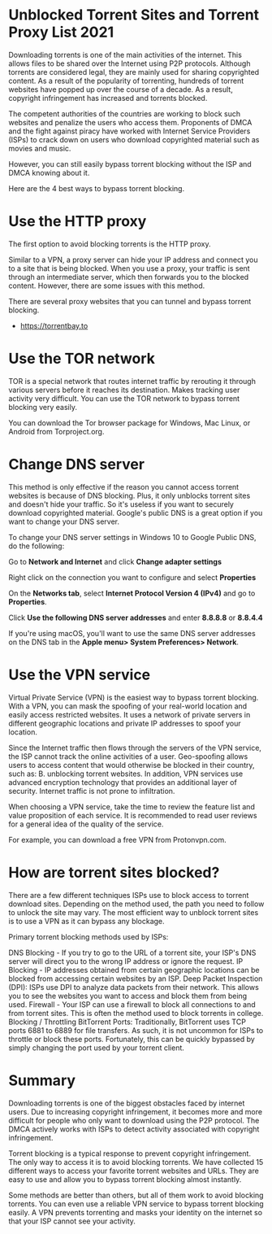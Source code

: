 # Unblocked Torrent Sites and Torrent Proxy List 2021

Downloading torrents is one of the main activities of the internet. This allows files to be shared over the Internet using P2P protocols. Although torrents are considered legal, they are mainly used for sharing copyrighted content. As a result of the popularity of torrenting, hundreds of torrent websites have popped up over the course of a decade. As a result, copyright infringement has increased and torrents blocked.

The competent authorities of the countries are working to block such websites and penalize the users who access them. Proponents of DMCA and the fight against piracy have worked with Internet Service Providers (ISPs) to crack down on users who download copyrighted material such as movies and music.

However, you can still easily bypass torrent blocking without the ISP and DMCA knowing about it.

Here are the 4 best ways to bypass torrent blocking.

# Use the HTTP proxy
The first option to avoid blocking torrents is the HTTP proxy.

Similar to a VPN, a proxy server can hide your IP address and connect you to a site that is being blocked. When you use a proxy, your traffic is sent through an intermediate server, which then forwards you to the blocked content. However, there are some issues with this method.

There are several proxy websites that you can tunnel and bypass torrent blocking.

- https://torrentbay.to



# Use the TOR network
TOR is a special network that routes internet traffic by rerouting it through various servers before it reaches its destination. Makes tracking user activity very difficult. You can use the TOR network to bypass torrent blocking very easily.

You can download the Tor browser package for Windows, Mac Linux, or Android from Torproject.org.


# Change DNS server
This method is only effective if the reason you cannot access torrent websites is because of DNS blocking. Plus, it only unblocks torrent sites and doesn't hide your traffic. So it's useless if you want to securely download copyrighted material. Google's public DNS is a great option if you want to change your DNS server.

To change your DNS server settings in Windows 10 to Google Public DNS, do the following:

Go to **Network and Internet** and click **Change adapter settings**

Right click on the connection you want to configure and select **Properties**

On the **Networks tab**, select **Internet Protocol Version 4 (IPv4)** and go to **Properties**.

Click **Use the following DNS server addresses** and enter **8.8.8.8** or **8.8.4.4**

If you're using macOS, you'll want to use the same DNS server addresses on the DNS tab in the **Apple menu> System Preferences> Network**.




# Use the VPN service
Virtual Private Service (VPN) is the easiest way to bypass torrent blocking. With a VPN, you can mask the spoofing of your real-world location and easily access restricted websites. It uses a network of private servers in different geographic locations and private IP addresses to spoof your location.

Since the Internet traffic then flows through the servers of the VPN service, the ISP cannot track the online activities of a user. Geo-spoofing allows users to access content that would otherwise be blocked in their country, such as: B. unblocking torrent websites. In addition, VPN services use advanced encryption technology that provides an additional layer of security. Internet traffic is not prone to infiltration.

When choosing a VPN service, take the time to review the feature list and value proposition of each service. It is recommended to read user reviews for a general idea of ​​the quality of the service.

For example, you can download a free VPN from Protonvpn.com.




# How are torrent sites blocked?
There are a few different techniques ISPs use to block access to torrent download sites. Depending on the method used, the path you need to follow to unlock the site may vary. The most efficient way to unblock torrent sites is to use a VPN as it can bypass any blockage.

Primary torrent blocking methods used by ISPs:

DNS Blocking - If you try to go to the URL of a torrent site, your ISP's DNS server will direct you to the wrong IP address or ignore the request.
IP Blocking - IP addresses obtained from certain geographic locations can be blocked from accessing certain websites by an ISP.
Deep Packet Inspection (DPI): ISPs use DPI to analyze data packets from their network. This allows you to see the websites you want to access and block them from being used.
Firewall - Your ISP can use a firewall to block all connections to and from torrent sites. This is often the method used to block torrents in college.
Blocking / Throttling BitTorrent Ports: Traditionally, BitTorrent uses TCP ports 6881 to 6889 for file transfers. As such, it is not uncommon for ISPs to throttle or block these ports. Fortunately, this can be quickly bypassed by simply changing the port used by your torrent client.



# Summary
Downloading torrents is one of the biggest obstacles faced by internet users. Due to increasing copyright infringement, it becomes more and more difficult for people who only want to download using the P2P protocol. The DMCA actively works with ISPs to detect activity associated with copyright infringement.

Torrent blocking is a typical response to prevent copyright infringement. The only way to access it is to avoid blocking torrents. We have collected 15 different ways to access your favorite torrent websites and URLs. They are easy to use and allow you to bypass torrent blocking almost instantly.

Some methods are better than others, but all of them work to avoid blocking torrents. You can even use a reliable VPN service to bypass torrent blocking easily. A VPN prevents torrenting and masks your identity on the internet so that your ISP cannot see your activity.
